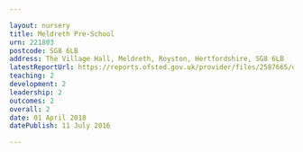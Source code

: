 ```yaml
---

layout: nursery
title: Meldreth Pre-School
urn: 221803
postcode: SG8 6LB
address: The Village Hall, Meldreth, Royston, Hertfordshire, SG8 6LB
latestReportUrl: https://reports.ofsted.gov.uk/provider/files/2587665/urn/221803.pdf
teaching: 2
development: 2
leadership: 2
outcomes: 2
overall: 2
date: 01 April 2018 
datePublish: 11 July 2016

---
```

